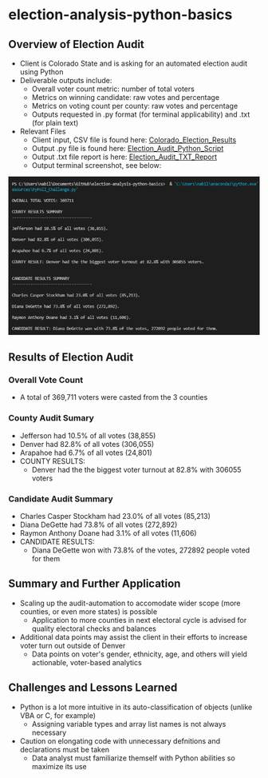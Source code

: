 # election-analysis-python-basics

## Overview of Election Audit
* Client is Colorado State and is asking for an automated election audit using Python
* Deliverable outputs include:
    * Overall voter count metric: number of total voters
    * Metrics on winning candidate: raw votes and percentage
    * Metrics on voting count per county: raw votes and percentage
    * Outputs requested in .py format (for terminal applicability) and .txt (for plain text)
* Relevant Files
    * Client input, CSV file is found here: [Colorado_Election_Results](https://github.com/nabilram/election-analysis-python-basics/blob/main/resources/election_results.csv)
    * Output .py file is found here: [Election_Audit_Python_Script](https://github.com/nabilram/election-analysis-python-basics/blob/main/resources/PyPoll_Challenge.py)
    * Output .txt file report is here: [Election_Audit_TXT_Report](https://github.com/nabilram/election-analysis-python-basics/blob/main/resources/analysis/election_analysis.txt) 
    * Output terminal screenshot, see below:

![Terminal_SS_Election_Audit](https://github.com/nabilram/election-analysis-python-basics/blob/main/resources/terminal_output.PNG)

## Results of Election Audit

### Overall Vote Count
* A total of 369,711 voters were casted from the 3 counties

### County Audit Sumary
* Jefferson had 10.5% of all votes (38,855)
* Denver had 82.8% of all votes (306,055)
* Arapahoe had 6.7% of all votes (24,801)
* COUNTY RESULTS:
    * Denver had the the biggest voter turnout at 82.8% with 306055 voters

### Candidate Audit Summary
* Charles Casper Stockham had 23.0% of all votes (85,213)
* Diana DeGette had 73.8% of all votes (272,892)
* Raymon Anthony Doane had 3.1% of all votes (11,606)
* CANDIDATE RESULTS:
    * Diana DeGette won with 73.8% of the votes, 272892 people voted for them

## Summary and Further Application
* Scaling up the audit-automation to accomodate wider scope (more counties, or even more states) is possible
    * Application to more counties in next electoral cycle is advised for quality electoral checks and balances
* Additional data points may assist the client in their efforts to increase voter turn out outside of Denver
    * Data points on voter's gender, ethnicity, age, and others will yield actionable, voter-based analytics

## Challenges and Lessons Learned
* Python is a lot more intuitive in its auto-classification of objects (unlike VBA or C, for example)
    * Assigning variable types and array list names is not always necessary
* Caution on elongating code with unnecessary defnitions and declarations must be taken
    * Data analyst must familiarize themself with Python abilities so maximize its use